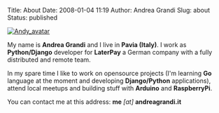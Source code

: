 Title: About
Date: 2008-01-04 11:19
Author: Andrea Grandi
Slug: about
Status: published

[![Andy\_avatar]({filename}/images/2008/01/andy_sportstracker.thumbnail.jpg)]({filename}/images/2008/01/andy_sportstracker.jpg "Andy_avatar")

My name is **Andrea Grandi** and I live in **Pavia (Italy)**. I
work as **Python/Django** developer for **LaterPay** a German company with a fully distributed and remote team.

In my spare time I like to work on opensource projects (I'm learning
**Go** language at the moment and developing **Django/Python**
applications), attend local meetups and building stuff with **Arduino**
and **RaspberryPi**.

You can contact me at this address: **me** *\[at\]* **andreagrandi.it**

 
